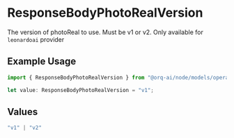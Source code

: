 # ResponseBodyPhotoRealVersion

The version of photoReal to use. Must be v1 or v2. Only available for `leonardoai` provider

## Example Usage

```typescript
import { ResponseBodyPhotoRealVersion } from "@orq-ai/node/models/operations";

let value: ResponseBodyPhotoRealVersion = "v1";
```

## Values

```typescript
"v1" | "v2"
```